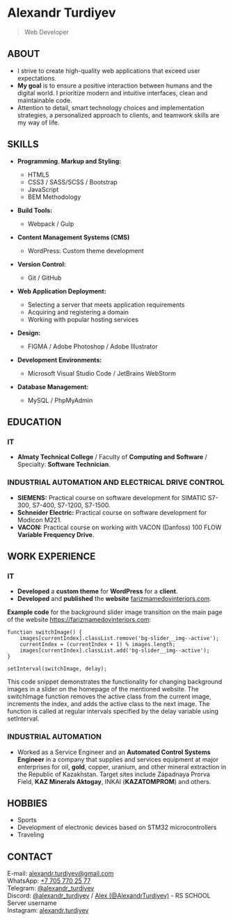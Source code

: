 # Alexandr Turdiyev  


> Web Developer  

## ABOUT
- I strive to create high-quality web applications that exceed user expectations.   
- **My goal** is to ensure a positive interaction between humans and the digital world. I prioritize modern and intuitive interfaces, clean and maintainable code.  
- Attention to detail, smart technology choices and implementation strategies, a personalized approach to clients, and teamwork skills are my way of life.

## SKILLS
- **Programming. Markup and Styling:**
	- HTML5 
	- CSS3 / SASS/SCSS / Bootstrap
	- JavaScript
	- BEM Methodology

- **Build Tools:**
	- Webpack / Gulp

- **Content Management Systems (CMS)**
	- WordPress: Custom theme development

- **Version Control:**    
	- Git / GitHub

- **Web Application Deployment:**    
	- Selecting a server that meets application requirements
	- Acquiring and registering a domain
	- Working with popular hosting services

- **Design:**    
    - FIGMA / Adobe Photoshop / Adobe Illustrator
- **Development Environments:**    
    - Microsoft Visual Studio Code / JetBrains WebStorm

- **Database Management:**    
	- MySQL / PhpMyAdmin   

## EDUCATION
### IT
- **Almaty Technical College** / Faculty of **Computing and Software** / Specialty: **Software Technician**.

### INDUSTRIAL AUTOMATION AND ELECTRICAL DRIVE CONTROL
- **SIEMENS:** Practical course on software development for SIMATIC S7-300, S7-400, S7-1200, S7-1500.
- **Schneider Electric:** Practical course on software development for Modicon M221.
- **VACON:** Practical course on working with VACON (Danfoss) 100 FLOW **Variable Frequency Drive**.

## WORK EXPERIENCE
### IT
- **Developed** a **custom theme** for **WordPress** for a **client**.
- **Developed** and **published** the **website** [farizmamedovinteriors.com](https://farizmamedovinteriors.com).

**Example code** for the background slider image transition on the main page of the website https://farizmamedovinteriors.com:
```
function switchImage() {
    images[currentIndex].classList.remove('bg-slider__img--active');
    currentIndex = (currentIndex + 1) % images.length; 
    images[currentIndex].classList.add('bg-slider__img--active'); 
}

setInterval(switchImage, delay); 
```
This code snippet demonstrates the functionality for changing background images in a slider on the homepage of the mentioned website. The switchImage function removes the active class from the current image, increments the index, and adds the active class to the next image. The function is called at regular intervals specified by the delay variable using setInterval.


### INDUSTRIAL AUTOMATION
- Worked as a Service Engineer and an **Automated Control Systems Engineer** in a company that supplies and services equipment at major enterprises for oil, **gold**, copper, uranium, and other mineral extraction in the Republic of Kazakhstan. Target sites include Západnaya Prorva Field, **KAZ Minerals Aktogay**, INKAI (**KAZATOMPROM**) and others.

## HOBBIES
- Sports
- Development of electronic devices based on STM32 microcontrollers
- Traveling

## CONTACT
 E-mail: [alexandr.turdiyev@gmail.com](mailto:alexandr.turdiyev@gmail.com)  
 WhatsApp: [+7 705 770 25 77](whatsapp://send?phone=77057702577&text=Привет)  
 Telegram: [@alexandr_turdiyev](https://t.me/alexandr_turdiyev)  
 Discord: [@alexandr_turdiyev](https://discordapp.com/users/955026775396741182/) / [Alex (@AlexandrTurdiyev)](https://discordapp.com/users/955026775396741182/) - RS SCHOOL Server username  
 Instagram: [alexandr.turdiyev](https://www.instagram.com/alexandr.turdiyev/)